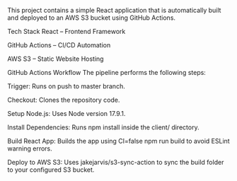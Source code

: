 This project contains a simple React application that is automatically built and deployed to an AWS S3 bucket using GitHub Actions.

 Tech Stack
React – Frontend Framework

GitHub Actions – CI/CD Automation

AWS S3 – Static Website Hosting

GitHub Actions Workflow
The pipeline performs the following steps:

Trigger: Runs on push to master branch.

Checkout: Clones the repository code.

Setup Node.js: Uses Node version 17.9.1.

Install Dependencies: Runs npm install inside the client/ directory.

Build React App: Builds the app using CI=false npm run build to avoid ESLint warning errors.

Deploy to AWS S3: Uses jakejarvis/s3-sync-action to sync the build folder to your configured S3 bucket.
